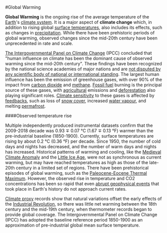 #Global Warming
**Global Warming** is the ongoing rise of the average temperature of the [Earth](https://en.wikipedia.org/wiki/Earth)'s [climate system](https://en.wikipedia.org/wiki/Climate_system). It is a major aspect of **climate change** which, in addition to rising global [surface temperatures](https://en.wikipedia.org/wiki/Instrumental_temperature_record), also includes its effects, such as changes in [precipitation](https://en.wikipedia.org/wiki/Precipitation). While there have been prehistoric periods of global warming, observed changes since the mid-20th century have been unprecedented in rate and scale.
[The Intergovernmental Panel on Climate Change](https://en.wikipedia.org/wiki/Intergovernmental_Panel_on_Climate_Change) (IPCC) concluded that "human influence on climate has been the dominant cause of observed warming since the mid-20th century". These findings have been recognized by the national science academies of major nations and are [not disputed by any scientific body of national or international standing](https://en.wikipedia.org/wiki/Scientific_consensus_on_climate_change). The largest human influence has been the emission of greenhouse gases, with over 90% of the impact from [carbon dioxide](/wiki/co2) and [methane](/wiki/methane). [Fossil fuel](https://en.wikipedia.org/wiki/Fossil_fuel) burning is the principal source of these gases, with [agricultural](https://en.wikipedia.org/wiki/Agriculture) emissions and [deforestation](https://en.wikipedia.org/wiki/Deforestation) also playing significant roles. [Climate sensitivity](https://en.wikipedia.org/wiki/Climate_sensitivity) to these gases is affected by [feedbacks](https://en.wikipedia.org/wiki/Climate_change_feedback), such as loss of [snow cover](https://en.wikipedia.org/wiki/Albedo), increased [water vapour](https://en.wikipedia.org/wiki/Water_vapor), and melting [permafrost](https://en.wikipedia.org/wiki/Permafrost).
####Observed temperature rise
Multiple independently produced instrumental datasets confirm that the 2009-2018 decade was 0.93 &#x2213; 0.07 &#x00B0;C (1.67 &#x2213; 0.13 &#x00B0;F) warmer than the pre-industrial baseline (1850-1900). Currently, surface temperatures are rising by about 0.2 &#x00B0;C (0.36 &#x00B0;F) per decade. Since 1950, the number of cold days and nights has decreased, and the number of warm days and nights has increased. Historical patterns of warming and cooling, like the [Medieval Climate Anomaly](https://en.wikipedia.org/wiki/Medieval_Climate_Anomaly) and the [Little Ice Age](https://en.wikipedia.org/wiki/Little_Ice_Age), were not as synchronous as current warming, but may have reached temperatures as high as those of the late-20th century in a limited set of regions. There have been prehistorical episodes of global warming, such as the [Paleocene-Eocene Thermal Maximum](https://en.wikipedia.org/wiki/Paleocene-Eocene_Thermal_Maximum). However, the observed rise in temperature and CO2 concentrations has been so rapid that even [abrupt geophysical events](https://en.wikipedia.org/wiki/Abrupt_climate_change) that took place in Earth's history do not approach current rates.
[Climate proxy](https://en.wikipedia.org/wiki/Proxy_(climate)) records show that natural variations offset the early effects of the [Industrial Revolution](https://en.wikipedia.org/wiki/Industrial_Revolution), so there was little net warming between the 18th century and the mid-19th century, when thermometer records began to provide global coverage. The Intergovernmental Panel on Climate Change (IPCC) has adopted the baseline reference period 1850-1900 as an approximation of pre-industrial global mean surface temperature.
